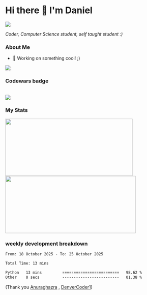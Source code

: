 <h1>Hi there 👋 I'm Daniel</h1>
<img src="https://komarev.com/ghpvc/?username=dtisoy&color=blue"/>

<p><em>Coder, Computer Science student, self taught student :)</em></p>


### About Me

- 📝 Working on something cool! ;)
  
<div align="left">
<img src="https://github-readme-stats.vercel.app/api/top-langs/?username=dtisoy&layout=compact&theme=tokyonight&hide_border=true&card_width=450" />
</div>

### Codewars badge
<div align="left"><br /><img src="https://www.codewars.com/users/dtisoy/badges/large" /></div>

### My Stats

<div align="left"> 
  <img height="180rem" src="https://github-readme-stats.vercel.app/api?username=dtisoy&show_icons=true&hide_border=true&count_private=true&include_all_commits=true&theme=prussian&hide_stars=true" width = 400 /><br/>
   <img height="180rem" src = "https://github-readme-streak-stats.herokuapp.com?user=dtisoy&theme=prussian&hide_border=true" width = 410>
</div>


[//]: <> (<img src="https://github-readme-stats.vercel.app/api/wakatime?username=dtisoy&theme=tokyonight&hide_border=true&card_width=450" /> )

### weekly development breakdown
<!--START_SECTION:waka-->

```txt
From: 18 October 2025 - To: 25 October 2025

Total Time: 13 mins

Python   13 mins         ¤¤¤¤¤¤¤¤¤¤¤¤¤¤¤¤¤¤¤¤¤¤¤¤¤   98.62 %
Other    0 secs          -------------------------   01.38 %
```

<!--END_SECTION:waka-->
(Thank you <a target="_blank" href="https://github.com/anuraghazra/github-readme-stats">Anuraghazra</a> , <a target="_blank" href="https://github.com/DenverCoder1/github-readme-streak-stats">DenverCoder1</a>)
